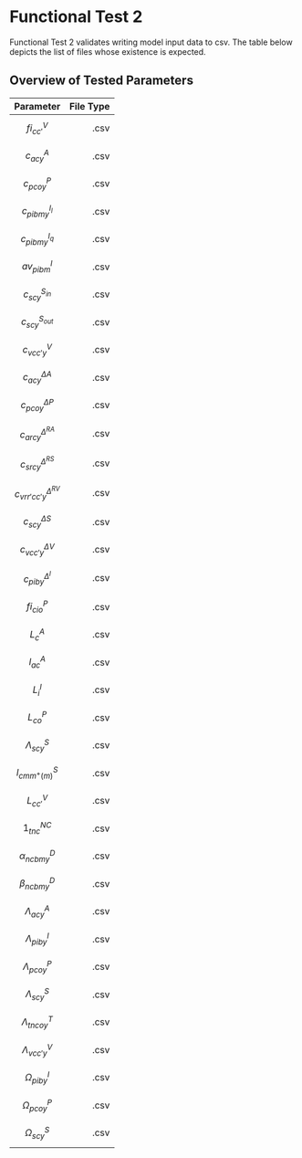 # Functional Test 2
Functional Test 2 validates writing model input data to csv. The table below depicts the list of files whose existence is expected. 

## Overview of Tested Parameters

|Parameter|File Type|
|:----- | ---: |
|$$fi^{V}_{cc'}$$ | .csv|
|$$c^{A}_{acy}$$ | .csv|
|$$c^{P}_{pcoy}$$ | .csv|
|$$c^{I_{l}}_{pibmy}$$ | .csv |
|$$c^{I_{q}}_{pibmy}$$ | .csv |
|$$av^{I}_{pibm}$$ | .csv |
|$$c^{S_{in}}_{scy}$$ | .csv |
|$$c^{S_{out}}_{scy}$$ | .csv |
|$$c^{V}_{vcc'y}$$ | .csv |
|$$c^{\Delta A}_{acy}$$ | .csv |
|$$c^{\Delta P}_{pcoy}$$ | .csv |
|$$c^{\Delta^{RA}}_{arcy}$$ | .csv |
|$$c^{\Delta^{RS}}_{srcy}$$ | .csv |
|$$c^{\Delta^{RV}}_{vrr'cc'y}$$ | .csv |
|$$c^{\Delta S}_{scy}$$  | .csv |
|$$c^{\Delta V}_{vcc'y}$$  | .csv|
|$$c^{\Delta^{I}}_{piby}$$ | .csv  |
|$$fi^{P}_{cio}$$  | .csv|
|$$L^{A}_{c}$$  | .csv|
|$$l^{A}_{ac}$$  | .csv|
|$$L^{I}_{i}$$  | .csv|
|$$L^{P}_{co}$$  | .csv|
|$$\Lambda^{S}_{scy}$$  | .csv|
|$$l^{S}_{cmm^{+}(m)}$$  | .csv|
|$$L^{V}_{cc'}$$  | .csv|
|$${1}^{NC}_{tnc}$$   | .csv|
|$$\alpha^{D}_{ncbmy}$$ | .csv |
|$$\beta^{D}_{ncbmy}$$ | .csv |
|$$\Lambda^{A}_{acy}$$ | .csv |
|$$\Lambda^{I}_{piby}$$ | .csv |
|$$\Lambda^{P}_{pcoy}$$ | .csv |
|$$\Lambda^{S}_{scy}$$ | .csv |
|$$\Lambda^{T}_{tncoy}$$ | .csv |
|$$\Lambda^{V}_{vcc'y}$$ | .csv |
|$$\Omega^{I}_{piby}$$ | .csv |
|$$\Omega^{P}_{pcoy}$$ | .csv |
|$$\Omega^{S}_{scy}$$ | .csv |
